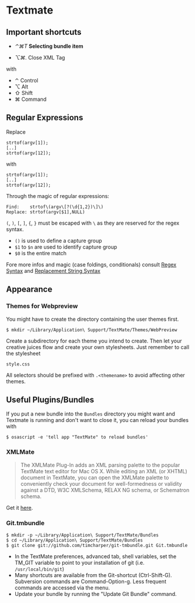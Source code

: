 # Textmate #

## Important shortcuts ##

- *⌃⌘T* **Selecting bundle item**

- *⌥⌘.* Close XML Tag

with

- ⌃ Control
- ⌥ Alt
- ⇧ Shift
- ⌘ Command

## Regular Expressions ##

Replace

	strtof(argv[1]);
	[..]
	strtof(argv[12]);

with

	strtof(argv[1]);
	[..]
	strtof(argv[12]);

Through the magic of regular expressions:

	Find:    strtof\(argv\[?(\d{1,2})\]\)
	Replace: strtof(argv[$1],NULL)

`(`, `)`, `[`, `]`, `{`, `}` must be escaped with `\` as  they are reserved for the regex syntax.

- `()` is used to define a capture group
- `$1` to `$n` are used to identify capture group
- `$0` is the entire match

Fore more infos and magic (case foldings, conditionals) consult [Regex Syntax](http://manual.macromates.com/en/regular_expressions#syntax_oniguruma) and [Replacement String Syntax](http://manual.macromates.com/en/regular_expressions#replacement_string_syntax_format_strings)

## Appearance ##

### Themes for Webpreview ###

You might have to create the directory containing the user themes
first.

    $ mkdir ~/Library/Application\ Support/TextMate/Themes/WebPreview

Create a subdirectory for each theme you intend to create. Then let
your creative juices flow and create your own stylesheets. Just
remember to call the stylesheet

    style.css

All selectors should be prefixed with `.<themename>` to avoid
affecting other themes.

## Useful Plugins/Bundles ##

If you put a new bundle into the `Bundles` directory you might want
and Textmate is running and don't want to close it, you can
reload your bundles with

    $ osascript -e 'tell app "TextMate" to reload bundles'

### XMLMate ###

> The XMLMate Plug-In adds an XML parsing palette to the popular TextMate text
> editor for Mac OS X. While editing an XML (or XHTML) document in TextMate,
> you can open the XMLMate palette to conveniently check your document for
> well-formedness or validity against a DTD, W3C XMLSchema, RELAX NG schema, or
> Schematron schema.

Get it [here](//www.ditchnet.org/xmlmate/).

### Git.tmbundle ###

    $ mkdir -p ~/Library/Application\ Support/TextMate/Bundles
    $ cd ~/Library/Application\ Support/TextMate/Bundles
    $ git clone git://github.com/timcharper/git-tmbundle.git Git.tmbundle

*   In the TextMate preferences, advanced tab, shell variables, set
    the TM\_GIT variable to point to your installation of git (i.e.
    `/usr/local/bin/git`)
*   Many shortcuts are available from the Git-shortcut (Ctrl-Shift-G).
    Subversion commands are Command-Option-g.  Less frequent commands
    are accessed via the menu.
*   Update your bundle by running the "Update Git Bundle"
    command.
